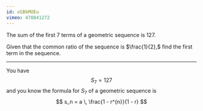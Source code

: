 ```yaml
---
id: oSBkMOEu
vimeo: 478841272
---
```


The sum of the first $7$ terms of a geometric sequence is $127.$

Given that the common ratio of the sequence is $\frac{1}{2},$ find the first term in the sequence.

---

You have
$$
S_7 = 127
$$
and you know the formula for $S_7$ of a geometric sequence is
$$
s_n = a \, \frac{1 - r^{n}}{1 - r}
$$
